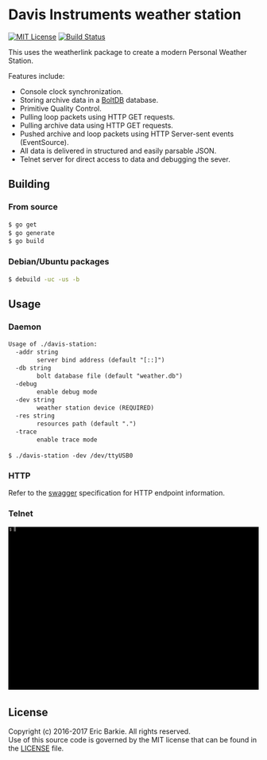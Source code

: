 # Davis Instruments weather station

[![MIT License](https://img.shields.io/badge/license-MIT-blue.svg?style=flat)](http://choosealicense.com/licenses/mit/)
[![Build Status](https://travis-ci.org/ebarkie/davis-station.svg?branch=master)](https://travis-ci.org/ebarkie/davis-station)

This uses the weatherlink package to create a modern Personal
Weather Station.

Features include:

* Console clock synchronization.
* Storing archive data in a [BoltDB](https://github.com/boltdb/bolt) database.
* Primitive Quality Control.
* Pulling loop packets using HTTP GET requests.
* Pulling archive data using HTTP GET requests.
* Pushed archive and loop packets using HTTP Server-sent events (EventSource).
* All data is delivered in structured and easily parsable JSON.
* Telnet server for direct access to data and debugging the sever.

## Building

### From source

```bash
$ go get
$ go generate
$ go build
```

### Debian/Ubuntu packages

```bash
$ debuild -uc -us -b
```

## Usage

### Daemon

```
Usage of ./davis-station:
  -addr string
    	server bind address (default "[::]")
  -db string
    	bolt database file (default "weather.db")
  -debug
    	enable debug mode
  -dev string
    	weather station device (REQUIRED)
  -res string
    	resources path (default ".")
  -trace
    	enable trace mode

$ ./davis-station -dev /dev/ttyUSB0
```

### HTTP

Refer to the [swagger](http://petstore.swagger.io/?url=https://raw.githubusercontent.com/ebarkie/davis-station/master/doc/swagger.json) specification for HTTP endpoint information.

### Telnet

![Telnet Session](doc/telnet.gif)

## License

Copyright (c) 2016-2017 Eric Barkie. All rights reserved.  
Use of this source code is governed by the MIT license
that can be found in the [LICENSE](LICENSE) file.

